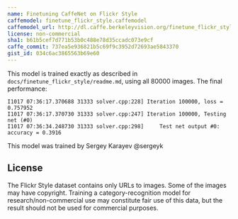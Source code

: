 ```yaml
---
name: Finetuning CaffeNet on Flickr Style
caffemodel: finetune_flickr_style.caffemodel
caffemodel_url: http://dl.caffe.berkeleyvision.org/finetune_flickr_style.caffemodel
license: non-commercial
sha1: b61b5cef7d771b53b0c488e78d35ccadc073e9cf
caffe_commit: 737ea5e936821b5c69f9c3952d72693ae5843370
gist_id: 034c6ac3865563b69e60
---
```


This model is trained exactly as described in `docs/finetune_flickr_style/readme.md`, using all 80000 images.
The final performance:

    I1017 07:36:17.370688 31333 solver.cpp:228] Iteration 100000, loss = 0.757952
    I1017 07:36:17.370730 31333 solver.cpp:247] Iteration 100000, Testing net (#0)
    I1017 07:36:34.248730 31333 solver.cpp:298]     Test net output #0: accuracy = 0.3916

This model was trained by Sergey Karayev @sergeyk

## License

The Flickr Style dataset contains only URLs to images.
Some of the images may have copyright.
Training a category-recognition model for research/non-commercial use may constitute fair use of this data, but the result should not be used for commercial purposes.
